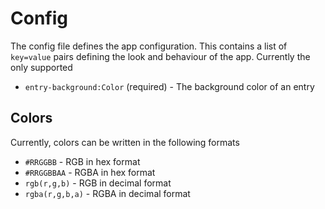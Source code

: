 # Config

The config file defines the app configuration. This contains a list of
`key=value` pairs defining the look and behaviour of the app. Currently the only
supported

- `entry-background:Color` (required) - The background color of an entry

## Colors

Currently, colors can be written in the following formats

- `#RRGGBB` - RGB in hex format
- `#RRGGBBAA` - RGBA in hex format
- `rgb(r,g,b)` - RGB in decimal format
- `rgba(r,g,b,a)` - RGBA in decimal format
